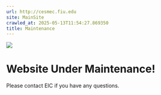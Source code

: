 ```yaml
---
url: http://cesmec.fiu.edu
site: MainSite
crawled_at: 2025-05-13T11:54:27.869350
title: Maintenance
---
```


![](https://cdn.managewp.com/maintenance/v1/maintenance.png)
# Website Under Maintenance!
Please contact EIC if you have any questions.
